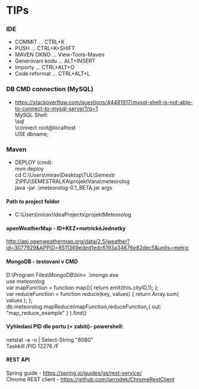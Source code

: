 ﻿# TIPs

### IDE
- COMMIT ... CTRL+K<br />
- PUSH  ... CTRL+K+SHIFT<br />
- MAVEN OKNO ... View-Tools-Maven<br />
- Generovani kodu ... ALT+INSERT<br />
- Importy ... CTRL+ALT+O<br />
- Code reformat ... CTRL+ALT+L<br />

### DB CMD connection (MySQL)
- https://stackoverflow.com/questions/44481917/mysql-shell-is-not-able-to-connect-to-mysql-server?rq=1<br />
MySQL Shell: <br />
\sql <br />
\connect root@localhost <br />
USE dbname; <br />

### Maven
 - DEPLOY (cmd):<br />
 mvn deploy<br />
 cd C:\Users\mirav\Desktop\TUL\Semestr 2\PPJ\SEMESTRALKA\projektVana\meteorolog<br />
 java -jar .\meteorolog-0.1_BETA.jar args<br />

#### Path to project folder 
 - C:\Users\mirav\IdeaProjects\projektMeteorolog

#### openWeatherMap - ID+KEZ+metrickéJednotky
http://api.openweathermap.org/data/2.5/weather?id=3077929&APPID=8511369eded1edc6193a34676e82dec5&units=metric


#### MongoDB - testovani v CMD
D:\Program Files\MongoDB\bin> .\mongo.exe<br />
use meteorolog<br />
var mapFunction = function map(){     return emit(this.cityID,1); };<br />
var reduceFunction = function reduce(key, values) {     return Array.sum( values ); };<br />
db.meteorolog.mapReduce(mapFunction,reduceFunction,{ out: "map_reduce_example" } ).find()<br />

#### Vyhledani PID dle portu (+ zabiti)- powershell:
netstat -a -o | Select-String "8080"<br />
Taskkill /PID 12276 /F

#### REST API
 Spring guide - https://spring.io/guides/gs/rest-service/ <br />
Chrome REST client - https://github.com/jarrodek/ChromeRestClient